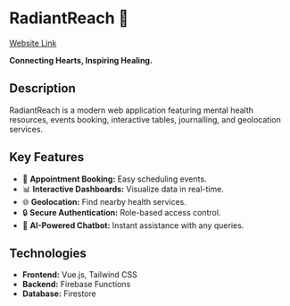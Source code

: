 # RadiantReach 🌟  

[Website Link](https://radianreach.netlify.app/) 
  
**Connecting Hearts, Inspiring Healing.**

## Description  
RadiantReach is a modern web application featuring mental health resources, events booking, interactive tables, journalling, and geolocation services.

## Key Features  
- 📅 **Appointment Booking:** Easy scheduling events.  
- 📊 **Interactive Dashboards:** Visualize data in real-time.  
- 🌐 **Geolocation:** Find nearby health services.  
- 🔒 **Secure Authentication:** Role-based access control.  
- 🤖 **AI-Powered Chatbot:** Instant assistance with any queries.  

## Technologies  
- **Frontend:** Vue.js, Tailwind CSS  
- **Backend:** Firebase Functions  
- **Database:** Firestore  


